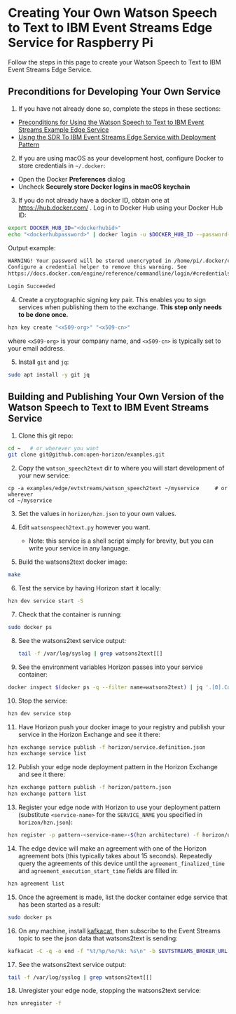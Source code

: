 # Creating Your Own Watson Speech to Text to IBM Event Streams Edge Service for Raspberry Pi

Follow the steps in this page to create your Watson Speech to Text to IBM Event Streams Edge Service.

## Preconditions for Developing Your Own Service

1. If you have not already done so, complete the steps in these sections:

  - [Preconditions for Using the Watson Speech to Text to IBM Event Streams Example Edge Service](README.md#preconditions)
  - [Using the SDR To IBM Event Streams Edge Service with Deployment Pattern](README.md#using-watsons2text-pattern)

2. If you are using macOS as your development host, configure Docker to store credentials in `~/.docker`:

  - Open the Docker **Preferences** dialog
  - Uncheck **Securely store Docker logins in macOS keychain**

3. If you do not already have a docker ID, obtain one at https://hub.docker.com/ . Log in to Docker Hub using your Docker Hub ID:

  ```bash
  export DOCKER_HUB_ID="<dockerhubid>"
  echo "<dockerhubpassword>" | docker login -u $DOCKER_HUB_ID --password-stdin
  ```

  Output example:

  ```bash
  WARNING! Your password will be stored unencrypted in /home/pi/.docker/config.json.
  Configure a credential helper to remove this warning. See
  https://docs.docker.com/engine/reference/commandline/login/#credentials-store

  Login Succeeded
  ```

4. Create a cryptographic signing key pair. This enables you to sign services when publishing them to the exchange. **This step only needs to be done once.**

  ```bash
  hzn key create "<x509-org>" "<x509-cn>"
  ```

  where `<x509-org>` is your company name, and `<x509-cn>` is typically set to your email address.

5. Install `git` and `jq`:

  ```bash
  sudo apt install -y git jq
  ```


## <a id=build-publish-your-wst> Building and Publishing Your Own Version of the Watson Speech to Text to IBM Event Streams Service

1. Clone this git repo:

```bash
cd ~   # or wherever you want
git clone git@github.com:open-horizon/examples.git
```

2. Copy the `watson_speech2text` dir to where you will start development of your new service:

```
cp -a examples/edge/evtstreams/watson_speech2text ~/myservice     # or wherever
cd ~/myservice
```

3. Set the values in `horizon/hzn.json` to your own values.

4. Edit `watsonspeech2text.py` however you want.
    - Note: this service is a shell script simply for brevity, but you can write your service in any language.
5. Build the watsons2text docker image:

```bash
make
```

6. Test the service by having Horizon start it locally:
```bash
hzn dev service start -S
```
7. Check that the container is running:
```bash
sudo docker ps 
```

8. See the watsons2text service output:

	```bash
	tail -f /var/log/syslog | grep watsons2text[[]
	```

9. See the environment variables Horizon passes into your service container:
```bash
docker inspect $(docker ps -q --filter name=watsons2text) | jq '.[0].Config.Env'
```

10. Stop the service:
```bash
hzn dev service stop
```

11. Have Horizon push your docker image to your registry and publish your service in the Horizon Exchange and see it there:
```bash
hzn exchange service publish -f horizon/service.definition.json
hzn exchange service list
```

12. Publish your edge node deployment pattern in the Horizon Exchange and see it there:
```bash
hzn exchange pattern publish -f horizon/pattern.json
hzn exchange pattern list
```

13. Register your edge node with Horizon to use your deployment pattern (substitute `<service-name>` for the `SERVICE_NAME` you specified in `horizon/hzn.json`):
```bash
hzn register -p pattern-<service-name>-$(hzn architecture) -f horizon/userinput.json
```

14. The edge device will make an agreement with one of the Horizon agreement bots (this typically takes about 15 seconds). Repeatedly query the agreements of this device until the `agreement_finalized_time` and `agreement_execution_start_time` fields are filled in:
```bash
hzn agreement list
```

15. Once the agreement is made, list the docker container edge service that has been started as a result:
```bash
sudo docker ps
```


16. On any machine, install [kafkacat](https://github.com/edenhill/kafkacat#install), then subscribe to the Event Streams topic to see the json data that watsons2text is sending:

```bash
kafkacat -C -q -o end -f "%t/%p/%o/%k: %s\n" -b $EVTSTREAMS_BROKER_URL -X api.version.request=true -X security.protocol=sasl_ssl -X sasl.mechanisms=PLAIN -X sasl.username=token -X sasl.password=$EVTSTREAMS_API_KEY -X ssl.ca.location=$EVTSTREAMS_CERT_FILE -t $EVTSTREAMS_TOPIC
```


17. See the watsons2text service output:
```bash
tail -f /var/log/syslog | grep watsons2text[[]
``` 

18. Unregister your edge node, stopping the watsons2text service:
```bash
hzn unregister -f
```

